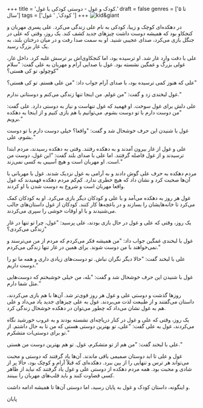 +++
title = 'کودک و غول - دوستی کودکی با غول.'
draft = false
genres = ['تا ۵ سال']
tags = ['کودک', ' غول ']
+++
![kid&giant](/152.kidandgiant.jpg)

در دهکده‌ای کوچک و زیبا، کودکی به نام علی زندگی می‌کرد. علی پسری مهربان و کنجکاو بود که همیشه دوست داشت چیزهای جدید کشف کند. یک روز، وقتی که علی در جنگل بازی می‌کرد، صدای عجیبی شنید. او به سمت صدا رفت و در میان درختان بلند، به یک غار بزرگ رسید.

علی با دقت وارد غار شد. او ترسیده بود، اما کنجکاوی‌اش بر ترسش غلبه کرد. داخل غار، غولی بزرگ و غمگین نشسته بود. غول با صدایی آرام و مهربان به علی گفت: "سلام کوچولو، تو کی هستی؟"

علی که هنوز کمی ترسیده بود، با صدای آرام جواب داد: "من علی هستم. تو کی هستی؟"

غول لبخندی زد و گفت: "من غولم. من اینجا تنها زندگی می‌کنم و دوستانی ندارم."

علی دلش برای غول سوخت. او فهمید که غول تنهاست و نیاز به دوستی دارد. علی گفت: "من دوست دارم با تو دوست بشوم. می‌توانیم با هم بازی کنیم و از اینجا به دهکده برویم."

غول با شنیدن این حرف خوشحال شد و گفت: "واقعا؟ خیلی دوست دارم با تو دوست بشوم، علی."

علی و غول از غار بیرون آمدند و به دهکده رفتند. وقتی به دهکده رسیدند، مردم ابتدا ترسیدند و از غول فاصله گرفتند. اما علی با صدای بلند گفت: "این غول، دوست من است. او مهربان است و هیچ آسیبی به کسی نمی‌زند."

مردم دهکده به حرف علی گوش دادند و به آرامی به غول نزدیک شدند. غول با مهربانی با آن‌ها صحبت کرد و نشان داد که هیچ خطری ندارد. کم‌کم مردم دهکده فهمیدند که غول واقعا مهربان است و شروع به دوست شدن با او کردند.

غول هر روز به دهکده می‌آمد و با علی و کودکان دیگر بازی می‌کرد. او به کودکان کمک می‌کرد تا خانه‌هایشان را بسازند و در باغچه‌ها کار کنند. کودکان از غول داستان‌های جالب می‌شنیدند و با او اوقات خوشی را سپری می‌کردند.

یک روز، وقتی که علی و غول در حال بازی بودند، علی پرسید: "غول، چرا تو تنها در غار زندگی می‌کردی؟"

غول با لبخندی غمگین جواب داد: "من همیشه فکر می‌کردم که مردم از من می‌ترسند و نمی‌خواهند با من دوست شوند. برای همین در غار تنها زندگی می‌کردم."

علی با لبخند گفت: "حالا دیگر نگران نباش. تو دوست‌های زیادی داری و همه ما تو را دوست داریم."

غول با شنیدن این حرف خوشحال شد و گفت: "بله، من خیلی خوشبختم که دوست‌هایی مثل شما دارم."

روزها گذشت و دوستی علی و غول هر روز قوی‌تر شد. آن‌ها با هم بازی می‌کردند، داستان می‌گفتند و از طبیعت لذت می‌بردند. غول به علی چیزهای جدید یاد می‌داد و علی هم به غول نشان می‌داد که چطور می‌توان در دهکده خوشحال زندگی کرد.

یک روز، وقتی که علی و غول در کنار دریاچه‌ای نشسته بودند و به غروب خورشید نگاه می‌کردند، غول به علی گفت: "علی، تو بهترین دوستی هستی که من تا به حال داشتم. از تو برای دوستی‌ات متشکرم."

علی با لبخند گفت: "من هم از تو متشکرم، غول. تو هم بهترین دوست من هستی."

غول و علی تا ابد دوستان صمیمی باقی ماندند. آن‌ها یاد گرفتند که دوستی و محبت می‌تواند هر ترس و تنهایی را از بین ببرد. دهکده‌ای که قبلاً آرام و کوچک بود، حالا پر از شادی و محبت بود. همه مردم دهکده از دوستی علی و غول یاد گرفتند که نباید از ظاهر کسی قضاوت کنند و باید قلب‌های مهربان را ببینند.

و اینگونه، داستان کودک و غول به پایان رسید، اما دوستی آن‌ها تا همیشه ادامه داشت.

پایان